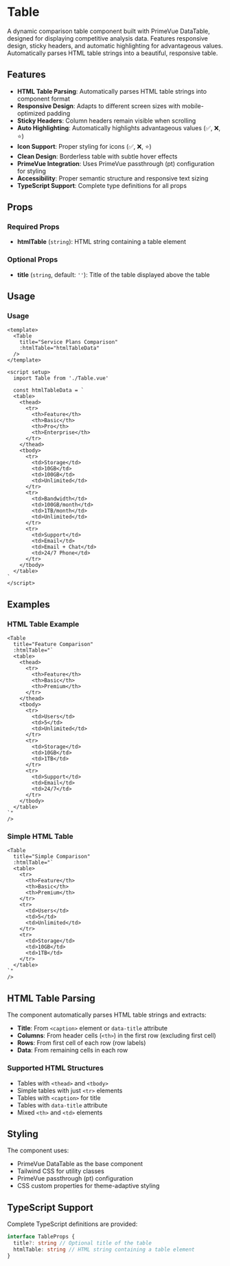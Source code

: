 # Table

A dynamic comparison table component built with PrimeVue DataTable, designed for displaying competitive analysis data. Features responsive design, sticky headers, and automatic highlighting for advantageous values. Automatically parses HTML table strings into a beautiful, responsive table.

## Features

- **HTML Table Parsing**: Automatically parses HTML table strings into component format
- **Responsive Design**: Adapts to different screen sizes with mobile-optimized padding
- **Sticky Headers**: Column headers remain visible when scrolling
- **Auto Highlighting**: Automatically highlights advantageous values (✅, ❌, ⭐)
- **Icon Support**: Proper styling for icons (✅, ❌, ⭐)
- **Clean Design**: Borderless table with subtle hover effects
- **PrimeVue Integration**: Uses PrimeVue passthrough (pt) configuration for styling
- **Accessibility**: Proper semantic structure and responsive text sizing
- **TypeScript Support**: Complete type definitions for all props

## Props

### Required Props

- **htmlTable** (`string`): HTML string containing a table element

### Optional Props

- **title** (`string`, default: `''`): Title of the table displayed above the table

## Usage

### Usage

```vue
<template>
  <Table
    title="Service Plans Comparison"
    :htmlTable="htmlTableData"
  />
</template>

<script setup>
  import Table from './Table.vue'

  const htmlTableData = `
  <table>
    <thead>
      <tr>
        <th>Feature</th>
        <th>Basic</th>
        <th>Pro</th>
        <th>Enterprise</th>
      </tr>
    </thead>
    <tbody>
      <tr>
        <td>Storage</td>
        <td>10GB</td>
        <td>100GB</td>
        <td>Unlimited</td>
      </tr>
      <tr>
        <td>Bandwidth</td>
        <td>100GB/month</td>
        <td>1TB/month</td>
        <td>Unlimited</td>
      </tr>
      <tr>
        <td>Support</td>
        <td>Email</td>
        <td>Email + Chat</td>
        <td>24/7 Phone</td>
      </tr>
    </tbody>
  </table>
`
</script>
```

## Examples

### HTML Table Example

```vue
<Table
  title="Feature Comparison"
  :htmlTable="`
  <table>
    <thead>
      <tr>
        <th>Feature</th>
        <th>Basic</th>
        <th>Premium</th>
      </tr>
    </thead>
    <tbody>
      <tr>
        <td>Users</td>
        <td>5</td>
        <td>Unlimited</td>
      </tr>
      <tr>
        <td>Storage</td>
        <td>10GB</td>
        <td>1TB</td>
      </tr>
      <tr>
        <td>Support</td>
        <td>Email</td>
        <td>24/7</td>
      </tr>
    </tbody>
  </table>
`"
/>
```

### Simple HTML Table

```vue
<Table
  title="Simple Comparison"
  :htmlTable="`
  <table>
    <tr>
      <th>Feature</th>
      <th>Basic</th>
      <th>Premium</th>
    </tr>
    <tr>
      <td>Users</td>
      <td>5</td>
      <td>Unlimited</td>
    </tr>
    <tr>
      <td>Storage</td>
      <td>10GB</td>
      <td>1TB</td>
    </tr>
  </table>
`"
/>
```

## HTML Table Parsing

The component automatically parses HTML table strings and extracts:

- **Title**: From `<caption>` element or `data-title` attribute
- **Columns**: From header cells (`<th>`) in the first row (excluding first cell)
- **Rows**: From first cell of each row (row labels)
- **Data**: From remaining cells in each row

### Supported HTML Structures

- Tables with `<thead>` and `<tbody>`
- Simple tables with just `<tr>` elements
- Tables with `<caption>` for title
- Tables with `data-title` attribute
- Mixed `<th>` and `<td>` elements

## Styling

The component uses:

- PrimeVue DataTable as the base component
- Tailwind CSS for utility classes
- PrimeVue passthrough (pt) configuration
- CSS custom properties for theme-adaptive styling

## TypeScript Support

Complete TypeScript definitions are provided:

```typescript
interface TableProps {
  title?: string // Optional title of the table
  htmlTable: string // HTML string containing a table element
}
```
